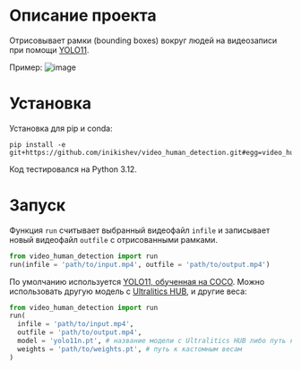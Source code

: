# Описаниe проекта
Отрисовывает рамки (bounding boxes) вокруг людей на видеозаписи при помощи [YOLO11](https://github.com/ultralytics/ultralytics).

Пример:
![image](https://github.com/user-attachments/assets/49699a40-ee0f-477a-93d9-475235223cfd)

# Установка
Установка для pip и conda:
```
pip install -e git+https://github.com/inikishev/video_human_detection.git#egg=video_human_detection
```
Код тестировался на Python 3.12.

# Запуск
Функция `run` считывает выбранный видеофайл `infile` и записывает новый видеофайл `outfile` с отрисованными рамками.
```py
from video_human_detection import run
run(infile = 'path/to/input.mp4', outfile = 'path/to/output.mp4')
```

По умолчанию используется [YOLO11, обученная на COCO](https://docs.ultralytics.com/models/yolo11/#performance-metrics). Можно использовать другую модель с [Ultralitics HUB](https://docs.ultralytics.com/models/), и другие веса:
```py
from video_human_detection import run
run(
  infile = 'path/to/input.mp4',
  outfile = 'path/to/output.mp4',
  model = 'yolo11n.pt', # название модели с Ultralitics HUB либо путь к загруженной локально модели
  weights = 'path/to/weights.pt', # путь к кастомным весам
)
```
